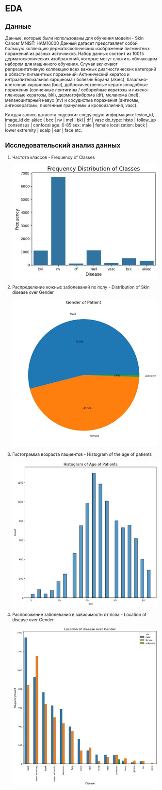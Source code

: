 # EDA

## Данные

Данные, которые были использованы для обучения модели - Skin Cancer MNIST: HAM10000
Данный датасет представляет собой большую коллекцию дерматоскопических изображений пигментных поражений из разных источников.
Набор данных состоит из 10015 дерматоскопических изображений, которые могут служить обучающим набором для машинного обучения. Случаи включают репрезентативную коллекцию всех важных диагностических категорий в области пигментных поражений: Актинический кератоз и интраэпителиальная карцинома / болезнь Боуэна (akiec), базально-клеточная карцинома (bcc), доброкачественные кератозоподобные поражения (солнечные лентигины / себорейные кератозы и лихено-плановые кератозы, bkl), дерматофиброма (df), меланома (mel), меланоцитарный невус (nv) и сосудистые поражения (ангиомы, ангиокератомы, пиогенные гранулемы и кровоизлияния, vasc).

Каждая запись датасета содержит следующую информацию:
lesion_id, image_id
dx: akiec | bcc | nv | mel | bkl | df | vasc
dx_type: histo | follow_up | consensus | confocal
age: 0-85
sex: male | female
localization: back | lower extremity | scalp | ear | face etc.

## Исследовательский анализ данных

[//]: # (![code]&#40;eda_code.jpg&#41;)

1. Частота классов - Frequency of Classes


   ![Frequency Distribution of Classes](classes.jpg)


2. Распределение кожных заболеваний по полу - Distribution of Skin disease over Gender


   ![Gender of Patient](gender.jpg)


3. Гистограмма возраста пациентов - Histogram of the age of patients


   ![Histogram of Age of Patients](age.jpg)


4. Расположение заболевания в зависимости от пола - Location of disease over Gender


   ![Location of disease over Gender](location.jpg)
